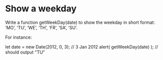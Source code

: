 # Show a weekday

Write a function getWeekDay(date) to show the weekday in short format: ‘MO’, ‘TU’, ‘WE’, ‘TH’, ‘FR’, ‘SA’, ‘SU’.

For instance:

let date = new Date(2012, 0, 3);  // 3 Jan 2012
alert( getWeekDay(date) );        // should output "TU"